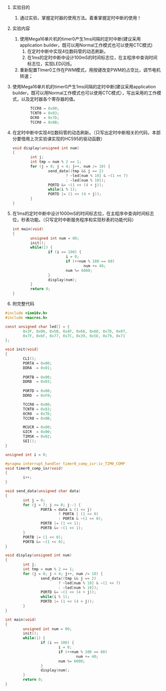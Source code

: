 1. 实验目的

   1. 通过实验，掌握定时器的使用方法。着重掌握定时中断的使用！

2. 实验内容

   1. 使用Mega16单片机的timer0产生1ms间隔的定时中断(建议采用application builder，既可以用Normal工作模式也可以使用CTC模式)
      1. 在定时中断中实现4位数码管的动态刷新。
      2. 在1ms的定时中断中设计100mS的时间标志位，在主程序中查询时间标志位，实现LED闪烁。
   2. 重新配置TImer0工作在PWM模式，用按键改变PWM的占空比，调节电机转速；

3. 使用Mega16单片机的timer0产生1ms间隔的定时中断(建议采用application builder，既可以用Normal工作模式也可以使用CTC模式），写出采用的工作模式，以及定时器各个寄存器的值。

   ```c
           TCCR0 = 0x00;
           TCNT0 = 0x83;
           OCR0  = 0x7D;
           TCCR0 = 0x0B;
   ```

4. 在定时中断中实现4位数码管的动态刷新。（只写出定时中断相关的代码，本部分要借用上次实验课实现的HC595的驱动函数）

   ```c
   void display(unsigned int num)
   {
           int j;
           int tmp = num % 2 == 1;
           for (j = 0; j < 4; j++, num /= 10) {
                   send_data((tmp && j == 2) 
                           ? ~led[num % 10] & ~(1 << 7) 
                           : ~led[num % 10]);
                   PORTD &= ~(1 << (4 + j));
                   while(i % 1);
                   PORTD |= (1 << (4 + j));
           }
   }
   ```

5. 在1ms的定时中断中设计1000mS的时间标志位，在主程序中查询时间标志位，秒表功能。（只写定时中断服务程序和实现秒表的功能代码）

   ```c
   int main(void)
   {
           unsigned int num = 00;
           init();
           while(1) {
                   if (i == 100) {
                           i = 0;
                           if (++num % 100 == 60)
                                   num += 40;
                           num %= 6000;
                   }
                   display(num);
           }
           return 0;
   }
   ```

6. 附完整代码

```c
#include <iom16v.h>
#include <macros.h>

const unsigned char led[] = {
        0x3F, 0x06, 0x5B, 0x4F, 0x66, 0x6D, 0x7D, 0x07,
        0x7F, 0x6F, 0x77, 0x7C, 0x39, 0x5E, 0x79, 0x71
};

void init(void)
{
        CLI();
        PORTA = 0x00;
        DDRA  = 0x01;
        
        PORTB = 0x00;
        DDRB  = 0x03;
        
        PORTD = 0x00;
        DDRD  = 0xF0;

        TCCR0 = 0x00;
        TCNT0 = 0x83;
        OCR0  = 0x7D;
        TCCR0 = 0x0B;

        MCUCR = 0x00;
        GICR  = 0x00;
        TIMSK = 0x02; 
        SEI();
}

unsigned int i = 0;

#pragma interrupt_handler timer0_comp_isr:iv_TIM0_COMP
void timer0_comp_isr(void)
{
        i++;
}

void send_data(unsigned char data)
{
        int j = 0;
        for (j = 7; j >= 0; j--) {
                PORTA = data & (1 << j) 
                        ? PORTA | (1 << 0) 
                        : PORTA & ~(1 << 0);
                PORTB |= (1 << 1);
                PORTB &= ~(1 << 1);
        }
        PORTB |= (1 << 0);
        PORTB &= ~(1 << 0);
}

void display(unsigned int num)
{
        int j;
        int tmp = num % 2 == 1;
        for (j = 0; j < 4; j++, num /= 10) {
                send_data((tmp && j == 2) 
                        ? ~led[num % 10] & ~(1 << 7) 
                        : ~led[num % 10]);
                PORTD &= ~(1 << (4 + j));
                while(i % 1);
                PORTD |= (1 << (4 + j));
        }
}

int main(void)
{
        unsigned int num = 00;
        init();
        while(1) {
                if (i == 100) {
                        i = 0;
                        if (++num % 100 == 60)
                                num += 40;
                        num %= 6000;
                }
                display(num);
        }
        return 0;
}
```

